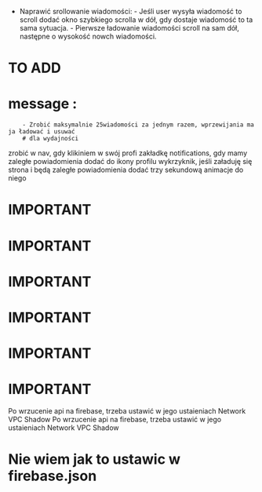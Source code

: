 - Naprawić srollowanie wiadomości: 
        - Jeśli user wysyła wiadomość to scroll dodać okno szybkiego scrolla w dół, gdy dostaje wiadomość to ta sama sytuacja.
        - Pierwsze ładowanie wiadomości scroll na sam dół, następne o wysokość nowch wiadomości.

# TO ADD
 # message :   
        - Zrobić maksymalnie 25wiadomości za jednym razem, wprzewijania ma ja ładować i usuwać 
        # dla wydajności 


zrobić w nav, gdy klikiniem w swój profi zakładkę notifications, gdy mamy zaległe powiadomienia dodać do ikony profilu wykrzyknik, jeśli załaduję się strona i będą zaległe powiadomienia dodać trzy sekundową animacje do niego 
 # IMPORTANT 
 # IMPORTANT 
 # IMPORTANT 
 # IMPORTANT 
 # IMPORTANT 
 # IMPORTANT 
 Po wrzucenie api na firebase, trzeba ustawić w jego ustaieniach Network VPC Shadow
 Po wrzucenie api na firebase, trzeba ustawić w jego ustaieniach Network VPC Shadow
   # Nie wiem jak to ustawic w firebase.json